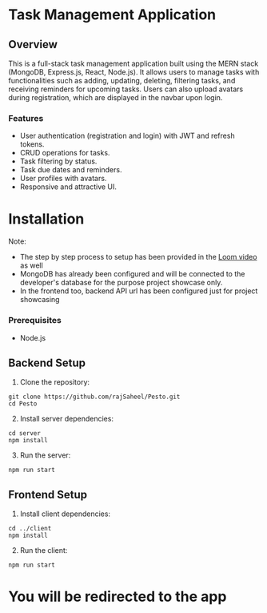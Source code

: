 # Task Management Application

## Overview
This is a full-stack task management application built using the MERN stack (MongoDB, Express.js, React, Node.js). It allows users to manage tasks with functionalities such as adding, updating, deleting, filtering tasks, and receiving reminders for upcoming tasks. Users can also upload avatars during registration, which are displayed in the navbar upon login.

### Features
- User authentication (registration and login) with JWT and refresh tokens.
- CRUD operations for tasks.
- Task filtering by status.
- Task due dates and reminders.
- User profiles with avatars.
- Responsive and attractive UI.


# Installation

Note: 
- The step by step process to setup has been provided in the [Loom video](https://www.loom.com/share/5cec46df46b04374be9747a3db998cba?sid=80fd50c4-a006-4f3c-b36d-48ed78128425) as well
- MongoDB has already been configured and will be connected to the developer's database for the purpose project showcase only.
- In the frontend too, backend API url has been configured just for project showcasing

### Prerequisites
- Node.js

## Backend Setup

1. Clone the repository:
```
git clone https://github.com/rajSaheel/Pesto.git
cd Pesto
```
2. Install server dependencies:
```
cd server
npm install
```
3. Run the server:
```
npm run start
```


## Frontend Setup

1. Install client dependencies:
```
cd ../client
npm install
```
2. Run the client:
```
npm run start
```

# You will be redirected to the app

